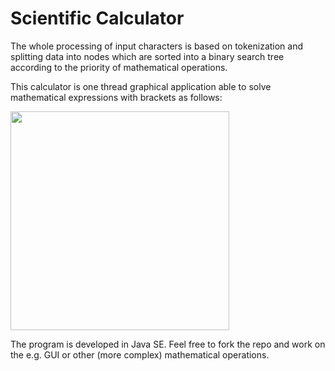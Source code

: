 # Scientific Calculator


The whole processing of input characters is based on tokenization and splitting data into nodes which are sorted into a binary search tree according to the priority of mathematical operations.

This calculator is one thread graphical application able to solve mathematical expressions with brackets as follows:

<img src="https://github.com/Atenna/ScientificCalculator/blob/master/calculator.png" width=350px>

The program is developed in Java SE. Feel free to fork the repo and work on the e.g. GUI or other (more complex) mathematical operations.
